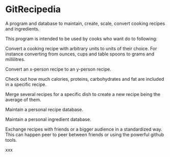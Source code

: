 # GitRecipedia
A program and database to maintain, create, scale, convert cooking recipes and ingredients. 

This program is intended to be used by cooks who want do to following:

Convert a cooking recipe with arbitrary units to units of their choice. For instance
converting from ounces, cups and table spoons to grams and millilitres.

Convert an x-person recipe to an y-person recipe.

Check out how much calories, proteins, carbohydrates and fat are included in a specific
recipe.

Merge several recipes for a specific dish to create a new recipe being the average of them.

Maintain a personal recipe database.

Maintain a personal ingredient database.

Exchange recipes with friends or a bigger audience in a standardized way. This can happen peer to peer 
between friends or using the powerful github tools.

xxx


